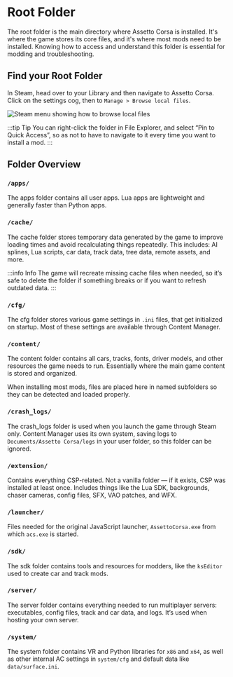 # Root Folder

> <Badge type="danger" text="Outdated"/> <Badge type="warning" text="Under Review"/>

The root folder is the main directory where Assetto Corsa is installed. It's where the game stores its core files, and it's where most mods need to be installed. Knowing how to access and understand this folder is essential for modding and troubleshooting.

## Find your Root Folder

In Steam, head over to your Library and then navigate to Assetto Corsa. Click on the settings cog, then to `Manage > Browse local files`.

![Steam menu showing how to browse local files](/images/guides/root-folder/steam.png)

:::tip Tip
You can right-click the folder in File Explorer, and select “Pin to Quick Access”, so as not to have to navigate to it every time you want to install a mod.
:::

## Folder Overview

### `/apps/`
The apps folder contains all user apps. Lua apps are lightweight and generally faster than Python apps.

### `/cache/`
The cache folder stores temporary data generated by the game to improve loading times and avoid recalculating things
repeatedly. This includes: AI splines, Lua scripts, car data, track data, tree data, remote assets, and more.

:::info Info
The game will recreate missing cache files when needed, so it’s safe to delete the folder if something breaks or if you
want to refresh outdated data.
:::

### `/cfg/`
The cfg folder stores various game settings in `.ini` files, that get initialized on startup. Most of these settings are 
available through Content Manager.

### `/content/`
The content folder contains all cars, tracks, fonts, driver models, and other resources the game needs to run. Essentially
where the main game content is stored and organized.

When installing most mods, files are placed here in named subfolders so they can be detected and loaded properly.

### `/crash_logs/`
The crash_logs folder is used when you launch the game through Steam only. Content Manager uses its own system, saving logs to `Documents/Assetto Corsa/logs` in your user folder, so this folder can be ignored.

### `/extension/`
Contains everything CSP-related. Not a vanilla folder — if it exists, CSP was installed at least once.
Includes things like the Lua SDK, backgrounds, chaser cameras, config files, SFX, VAO patches, and WFX.

### `/launcher/`
Files needed for the original JavaScript launcher, `AssettoCorsa.exe` from which `acs.exe` is started.

### `/sdk/`
The sdk folder contains tools and resources for modders, like the `ksEditor` used to create car and track mods.

### `/server/`
The server folder contains everything needed to run multiplayer servers: executables, config files, track and car data, and logs. It’s used when hosting your own server.

### `/system/`
The system folder contains VR and Python libraries for `x86` and `x64`, as well as other internal AC settings in `system/cfg` and default data like `data/surface.ini`.